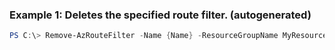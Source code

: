
### Example 1: Deletes the specified route filter. (autogenerated)
```powershell
PS C:\> Remove-AzRouteFilter -Name {Name} -ResourceGroupName MyResourceGroup


